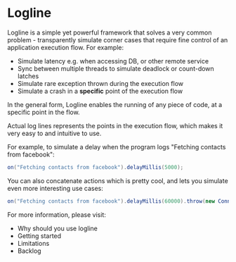 # Logline

Logline is a simple yet powerful framework that solves a very common problem - transparently simulate corner cases that require fine control of an application execution flow. For example:
* Simulate latency e.g. when accessing DB, or other remote service 
* Sync between multiple threads to simulate deadlock or count-down latches
* Simulate rare exception thrown during the execution flow
* Simulate a crash in a **specific** point of the execution flow

In the general form, Logline enables the running of any piece of code, at a specific point in the flow.

Actual log lines represents the points in the execution flow, which makes it very easy to and intuitive to use.

For example, to simulate a delay when the program logs "Fetching contacts from facebook":

```java
on("Fetching contacts from facebook").delayMillis(5000);
```
	
You can also concatenate actions which is pretty cool, and lets you simulate even more interesting use cases:

```java
on("Fetching contacts from facebook").delayMillis(60000).throw(new ConnectionTimeoutException());
```

	
For more information, please visit:
* Why should you use logline 
* Getting started
* Limitations 
* Backlog
